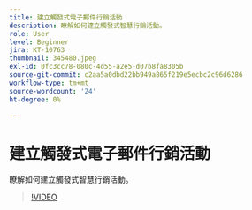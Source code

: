 ```yaml
---
title: 建立觸發式電子郵件行銷活動
description: 瞭解如何建立觸發式智慧行銷活動。
role: User
level: Beginner
jira: KT-10763
thumbnail: 345480.jpeg
exl-id: 0fc3cc78-080c-4d55-a2e5-d07b8fa8305b
source-git-commit: c2aa5a0dbd22bb949a865f219e5ecbc2c96d6286
workflow-type: tm+mt
source-wordcount: '24'
ht-degree: 0%

---
```


# 建立觸發式電子郵件行銷活動

瞭解如何建立觸發式智慧行銷活動。

>[!VIDEO](https://video.tv.adobe.com/v/345480/?quality=12&learn=on)
